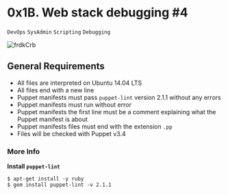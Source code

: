 # 0x1B. Web stack debugging #4
``DevOps`` ``SysAdmin`` ``Scripting`` ``Debugging``

![frdkCrb](https://github.com/Omowunmikamil/alx-system_engineering-devops/assets/109985883/d4dbee68-1ed1-4384-80c1-134261747a32)

## General Requirements
- All files are interpreted on Ubuntu 14.04 LTS
- All files end with a new line
- Puppet manifests must pass ``puppet-lint`` version 2.1.1 without any errors
- Puppet manifests must run without error
- Puppet manifests the first line must be a comment explaining what the Puppet manifest is about
- Puppet manifests files must end with the extension ``.pp``
- Files will be checked with Puppet v3.4

### More Info
**Install ``puppet-lint``**
```
$ apt-get install -y ruby
$ gem install puppet-lint -v 2.1.1
```
